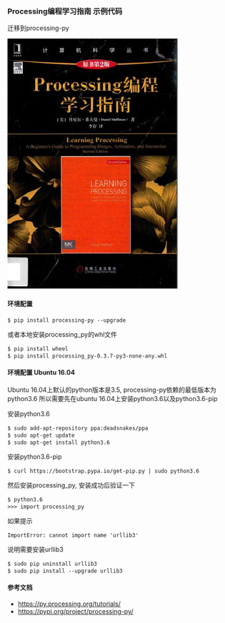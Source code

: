 ### Processing编程学习指南 示例代码

迁移到processing-py

![封面](cover.jpg)

#### 环境配置

```
$ pip install processing-py --upgrade
```

或者本地安装processing_py的whl文件
```
$ pip install wheel
$ pip install processing_py-0.3.7-py3-none-any.whl
```

#### 环境配置 Ubuntu 16.04

Ubuntu 16.04上默认的python版本是3.5, processing-py依赖的最低版本为python3.6
所以需要先在ubuntu 16.04上安装python3.6以及python3.6-pip

安装python3.6
```
$ sudo add-apt-repository ppa:deadsnakes/ppa
$ sudo apt-get update
$ sudo apt-get install python3.6
```

安装python3.6-pip
```
$ curl https://bootstrap.pypa.io/get-pip.py | sudo python3.6
```

然后安装processing_py, 安装成功后验证一下
```
$ python3.6
>>> import processing_py
```

如果提示
```
ImportError: cannot import name 'urllib3'
```
说明需要安装urllib3
```
$ sudo pip uninstall urllib3
$ sudo pip install --upgrade urllib3
```


#### 参考文档

- <https://py.processing.org/tutorials/>
- <https://pypi.org/project/processing-py/>
